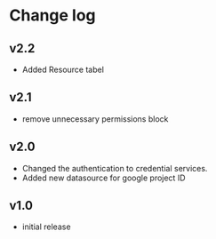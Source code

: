 # Change log

## v2.2

- Added Resource tabel

## v2.1

- remove unnecessary permissions block

## v2.0

- Changed the authentication to credential services.
- Added new datasource for google project ID

## v1.0

- initial release
